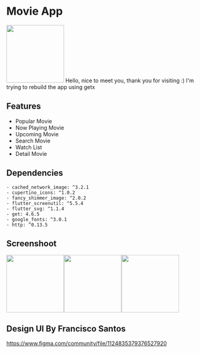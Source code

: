 # Movie App
<img src="https://take-me-to.space/7f5Uj3e.png" width="150">
Hello, nice to meet you, thank you for visiting :)
I'm trying to rebuild the app using getx

## Features

- Popular Movie
- Now Playing Movie
- Upcoming Movie
- Search Movie
- Watch List
- Detail Movie 

## Dependencies
```
- cached_network_image: ^3.2.1
- cupertino_icons: ^1.0.2
- fancy_shimmer_image: ^2.0.2
- flutter_screenutil: ^5.5.4
- flutter_svg: ^1.1.4
- get: 4.6.5
- google_fonts: ^3.0.1
- http: ^0.13.5
```
## Screenshoot

<img src="https://take-me-to.space/xGCYRnx.png" width="150"><img src="https://take-me-to.space/yhemmGq.png" width="150"><img src="https://take-me-to.space/kTpALx4.png" width="150">



## Design UI By Francisco Santos
https://www.figma.com/community/file/1124835379376527920
